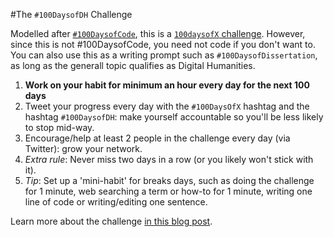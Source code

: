#The `#100DaysofDH` Challenge

Modelled after [`#100DaysofCode`](https://www.100daysofcode.com/), this is a [`100daysofX` challenge](https://www.100daysofx.com/). However, since this is not #100DaysofCode, you need not code if you don't want to. You can also use this as a writing prompt such as `#100DaysofDissertation`, as long as the generall topic qualifies as Digital Humanities.

1. __Work on your habit for minimum an hour every day for the next 100 days__
1. Tweet your progress every day with the `#100DaysOfX` hashtag and the hashtag `#100DaysofDH`: make yourself accountable so you'll be less likely to stop mid-way. 
1. Encourage/help at least 2 people in the challenge every day (via Twitter): grow your network.
1. *Extra rule*: Never miss two days in a row (or you likely won't stick with it). 
1. *Tip*: Set up a 'mini-habit' for breaks days, such as doing the challenge for 1 minute, web searching a term or how-to for 1 minute, writing one line of code or writing/editing one sentence.

Learn more about the challenge [in this blog post](https://wordpress.com/post/latex-ninja.com/2095). 


